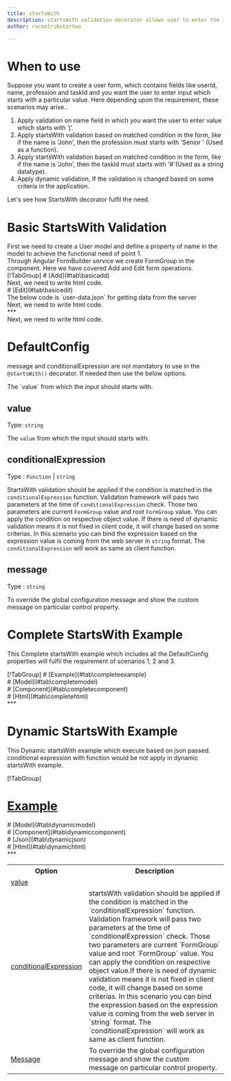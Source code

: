 ```yaml
---
title: startsWith
description: startsWith validation decorator allows user to enter the input which starts with particular value.
author: rxcontributortwo

---
```

# When to use
Suppose you want to create a user form, which contains fields like userId, name, profession and taskId and you want the user to enter input which starts with a particular value. Here depending upon the requirement, these scenarios may arise..
<ol>
   <li>Apply validation on name field in which you want the user to enter value which starts with ‘j’.</li>
   <li>Apply startsWith validation based on matched condition in the form, like if the name is 'John', then the profession must starts with 'Senior ' (Used as a function).</li>
   <li>Apply startsWith validation based on matched condition in the form, like if the name is 'John', then the taskId must starts with '#'(Used as a string datatype).</li>
   <li>Apply dynamic validation, If the validation is changed based on some criteria in the application.</li>
</ol>
Let's see how StartsWith decorator fulfil the need.

# Basic StartsWith Validation
<data-scope scope="['decorator']">
First we need to create a User model and define a property of name in the model to achieve the functional need of point 1.
<div component="app-code" key="startsWith-add-model"></div> 
</data-scope>
Through Angular FormBuilder service we create FormGroup in the component.
Here we have covered Add and Edit form operations. 

<data-scope scope="['decorator']">
<div component="app-tabs" key="basic-operations"></div>
[!TabGroup]
# [Add](#tab\basicadd)
<div component="app-code" key="startsWith-add-component"></div> 
Next, we need to write html code.
<div component="app-code" key="startsWith-add-html"></div> 
<div component="app-startsWith-add" title="startsWith Decorator for add Example"></div>
# [Edit](#tab\basicedit)
<div component="app-code" key="startsWith-edit-component"></div>
The below code is `user-data.json` for getting data from the server 
<div component="app-code" key="data-startsWith"></div> 
Next, we need to write html code.
<div component="app-code" key="startsWith-edit-html"></div> 
<div component="app-startsWith-add" title="startsWith Decorator for edit Example"></div>
***
</data-scope>

<data-scope scope="['validator','templateDriven']">
<div component="app-code" key="startsWith-add-component"></div> 
Next, we need to write html code.
<div component="app-code" key="startsWith-add-html"></div> 
<div component="app-startsWith-add" title="startsWith Decorator for add Example"></div>
</data-scope>

# DefaultConfig
message and conditionalExpression are not mandatory to use in the `@startsWith()` decorator. If needed then use the below options.

<table class="table table-bordered table-striped">
<tr><th>Option</th><th>Description</th></tr>
<tr><td><a href="value" (click)='scrollTo("#value")'  title="value">value</a></td> The `value` from which the input should starts with.</td></tr>
<tr><td><a href="#conditionalExpression" (click)='scrollTo("#conditionalExpression")'  title="conditionalExpression">conditionalExpression</a></td><td>startsWith validation should be applied if the condition is matched in the `conditionalExpression` function. Validation framework will pass two parameters at the time of `conditionalExpression` check. Those two parameters are current `FormGroup` value and root `FormGroup` value. You can apply the condition on respective object value.If there is need of dynamic validation means it is not fixed in client code, it will change based on some criterias. In this scenario you can bind the expression based on the expression value is coming from the web server in `string` format. The `conditionalExpression` will work as same as client function.</td></tr>
<tr><td><a href="#message" (click)='scrollTo("#message")'  title="message">Message</a></td><td>To override the global configuration message and show the custom message on particular control property.</td></tr>

## value
Type: `string`

The `value` from which the input should starts with.

<div component="app-code" key="startsWith-valueExample-model"></div> 
<div component="app-example-runner" ref-component="app-startsWith-value" title="startsWith decorators with value" key="value"></div>

## conditionalExpression 
Type :  `Function`  |  `string` 

StartsWith validation should be applied if the condition is matched in the `conditionalExpression` function. Validation framework will pass two parameters at the time of `conditionalExpression` check. Those two parameters are current `FormGroup` value and root `FormGroup` value. You can apply the condition on respective object value.
If there is need of dynamic validation means it is not fixed in client code, it will change based on some criterias. In this scenario you can bind the expression based on the expression value is coming from the web server in `string` format. The `conditionalExpression` will work as same as client function.

<div component="app-note" key="startsWith-conditionalExpressionExampleFunction-model"></div>
<div component="app-code" key="startsWith-conditionalExpressionExampleFunction-model"></div> 
<div component="app-note" key="startsWith-conditionalExpressionExampleString-model"></div> 
<div component="app-code" key="startsWith-conditionalExpressionExampleString-model"></div> 

<div component="app-example-runner" ref-component="app-startsWith-conditionalExpression" title="startsWith decorators with conditionalExpression" key="conditionalExpression"></div>

## message 
Type :  `string` 

To override the global configuration message and show the custom message on particular control property.

<div component="app-code" key="startsWith-messageExample-model"></div> 
<div component="app-example-runner" ref-component="app-startsWith-message" title="startsWith decorators with message" key="message"></div>

# Complete StartsWith Example

This Complete startsWith example which includes all the DefaultConfig properties will fulfil the requirement of scenarios 1, 2 and 3.

<div component="app-tabs" key="complete"></div>
[!TabGroup]
# [Example](#tab\completeexample)
<div component="app-startsWith-complete"></div>
<data-scope scope="['decorator']">
# [Model](#tab\completemodel)
<div component="app-code" key="startsWith-complete-model"></div> 
</data-scope>
# [Component](#tab\completecomponent)
<div component="app-code" key="startsWith-complete-component"></div> 
# [Html](#tab\completehtml)
<div component="app-code" key="startsWith-complete-html"></div> 
***

# Dynamic StartsWith Example

This Dynamic startsWith example which execute based on json passed. conditional expression with function would be not apply in dynamic startsWith example. 

<div component="app-tabs" key="dynamic"></div>

[!TabGroup]
# [Example](#tab\dynamicexample)
<div component="app-startsWith-dynamic"></div>
<data-scope scope="['decorator']">
# [Model](#tab\dynamicmodel)
<div component="app-code" key="startsWith-dynamic-model"></div>
</data-scope>
# [Component](#tab\dynamiccomponent)
<div component="app-code" key="startsWith-dynamic-component"></div>
# [Json](#tab\dynamicjson)
<div component="app-code" key="startsWith-dynamic-json"></div>
# [Html](#tab\dynamichtml)
<div component="app-code" key="startsWith-dynamic-html"></div> 
***
